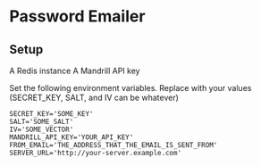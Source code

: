 # Password Emailer

## Setup
A Redis instance
A Mandrill API key

Set the following environment variables.  Replace with your values (SECRET_KEY, SALT, and IV can be whatever)

```
SECRET_KEY='SOME_KEY'
SALT='SOME_SALT'
IV='SOME_VECTOR'
MANDRILL_API_KEY='YOUR_API_KEY'
FROM_EMAIL='THE_ADDRESS_THAT_THE_EMAIL_IS_SENT_FROM'
SERVER_URL='http://your-server.example.com'
```
